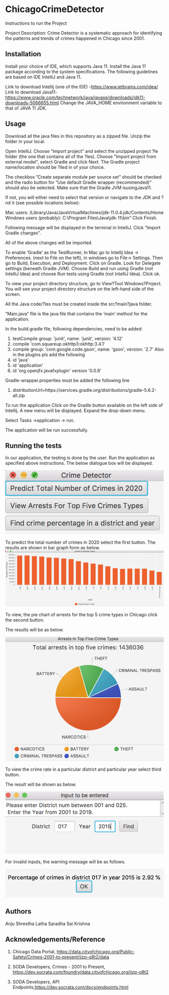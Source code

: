 # ChicagoCrimeDetector

Instructions to run the Project

Project Description: 
Crime Detector is a systematic approach for identifying the patterns and trends of crimes happened in Chicago since 2001.

## Installation
Install your choice of IDE, which supports Java 11. Install the Java 11 package according to the system specifications. The following guidelines are based on IDE IntelliJ and Java 11.

Link to download Intellij (one of the IDE) -https://www.jetbrains.com/idea/
Link to download Java11- https://www.oracle.com/technetwork/java/javase/downloads/jdk11-downloads-5066655.html
Change the JAVA_HOME environment variable to that of JAVA 11 JDK.

## Usage
Download all the java files in this repository as a zipped file. Unzip the folder in your local.

Open IntelliJ. Choose ”Import project” and select the unzipped project ?le folder (the one that contains all of the ?les). 
Choose ”Import project from external model”, select Gradle and click Next. 
The Gradle project name/location should be ?lled in of your choice.

The checkbox ”Create separate module per source set” should be checked and the radio button for ”Use default Gradle wrapper (recommended)” should also be selected. Make sure that the Gradle JVM isusingJava11. 

If not, you will either need to select that version or navigate to the JDK and ?nd it (see possible locations below): 

Mac users: /Library/Java/JavaVirtualMachines/jdk-11.0.4.jdk/Contents/Home Windows users (probably): C:\Program Files\Java\jdk-11\bin” 
Click Finish.

Following message will be displayed in the terminal in IntelliJ. Click “Import Gradle changes”. 

All of the above changes will be imported.

To enable ‘Gradle’ as the TestRunner, In Mac go to Intellij Idea -> Preferences. (next to File on the left), in windows go to File-> Settings. Then go to Build, Execution, and Deployment. Click on Gradle. Look for Delegate settings (beneath Gradle JVM). Choose Build and run using Gradle (not IntelliJ Idea) and choose Run tests using Gradle (not IntelliJ Idea). Click ok. 

To view your project directory structure, go to View?Tool Windows?Project. You will see your project directory structure on the left-hand side of the screen.

 All the Java code/?les must be created inside the src?main?java folder.

“Main.java” file is the java file that contains the ‘main’ method for the application.

In the build.gradle file, following dependencies, need to be added:
1. testCompile group: 'junit', name: 'junit', version: '4.12'
2. compile 'com.squareup.okhttp3:okhttp:3.4.1'
3. compile group: 'com.google.code.gson', name: 'gson', version: '2.7'
Also in the plugins pls add the following
4. id 'java'
5. id 'application'
6. id 'org.openjfx.javafxplugin' version '0.0.8'

Gradle-wrapper.properties must be added the following line
1. distributionUrl=https\://services.gradle.org/distributions/gradle-5.6.2-all.zip

To run the application Click on the Gradle button available on the left side of Intellij. A new menu will be displayed. Expand the drop-down menu.

Select
Tasks ->application -> run.

The application will be run successfully.

## Running the tests

In our application, the testing is done by the user.
Run the application as specified above instructions.
The below dialogue box will be displayed.


![Test Image 1](Menu.png)

To predict the total number of crimes in 2020 select the first button.
The results are shown in bar graph form as below.
![Test Image 2](Prediction_2020.png)

To view, the pie chart of arrests for the top 5 crime types in Chicago click the second button.

The results will be as below.

![Test Image 3](Graph.png)

To view the crime rate in a particular district and particular year select third button.


The result will be shown as below.

![Test Image 4](Input_Entry.png)

For invalid inputs, the warning message will be as follows.

![Test Image 5](Input_Entry_Result.png)

## Authors

Anju Shrestha
Latha Saradha
Sai Krishna

## Acknowledgements/Reference
1.  Chicago Data Portal,
       https://data.cityofchicago.org/Public-Safety/Crimes-2001-to-present/ijzp-q8t2/data
       
2.  SODA Developers, Crimes - 2001 to Present, https://dev.socrata.com/foundry/data.cityofchicago.org/ijzp-q8t2

3. SODA Developers, API Endpoints,https://dev.socrata.com/docs/endpoints.html 




